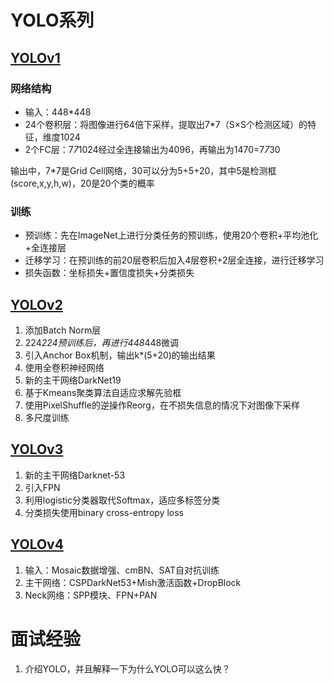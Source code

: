 # YOLO系列


## [YOLOv1](https://blog.csdn.net/weixin_43334693/article/details/129011644)

### 网络结构

- 输入：448*448
- 24个卷积层：将图像进行64倍下采样，提取出7*7（S×S个检测区域）的特征，维度1024
- 2个FC层：7*7*1024经过全连接输出为4096，再输出为1470=7*7*30

输出中，7*7是Grid Cell网络，30可以分为5+5+20，其中5是检测框(score,x,y,h,w)，20是20个类的概率

### 训练

- 预训练：先在ImageNet上进行分类任务的预训练，使用20个卷积+平均池化+全连接层
- 迁移学习：在预训练的前20层卷积后加入4层卷积+2层全连接，进行迁移学习
- 损失函数：坐标损失+置信度损失+分类损失

## [YOLOv2](https://zhuanlan.zhihu.com/p/432343631)

1. 添加Batch Norm层
2. 224*224预训练后，再进行448*448微调
3. 引入Anchor Box机制，输出k*(5+20)的输出结果
4. 使用全卷积神经网络
5. 新的主干网络DarkNet19
6. 基于Kmeans聚类算法自适应求解先验框
7. 使用PixelShuffle的逆操作Reorg，在不损失信息的情况下对图像下采样
8. 多尺度训练

## [YOLOv3](https://zhuanlan.zhihu.com/p/564855770)

1. 新的主干网络Darknet-53
2. 引入FPN
3. 利用logistic分类器取代Softmax，适应多标签分类
4. 分类损失使用binary cross-entropy loss

## [YOLOv4](https://blog.csdn.net/m0_57787115/article/details/130588237)

1. 输入：Mosaic数据增强、cmBN、SAT自对抗训练
1. 主干网络：CSPDarkNet53+Mish激活函数+DropBlock
2. Neck网络：SPP模块、FPN+PAN

# 面试经验

1. 介绍YOLO，并且解释一下为什么YOLO可以这么快？

